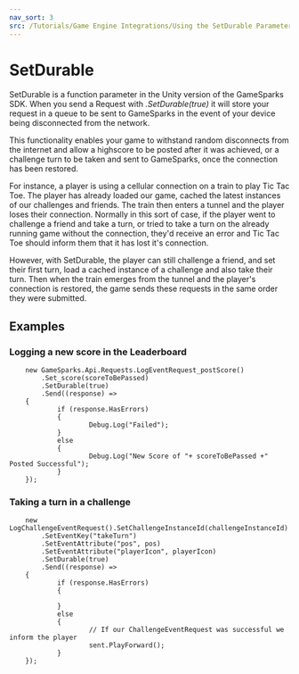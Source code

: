 ```yaml
---
nav_sort: 3
src: /Tutorials/Game Engine Integrations/Using the SetDurable Parameter.md
---
```


# SetDurable

SetDurable is a function parameter in the Unity version of the GameSparks SDK. When you send a Request with *.SetDurable(true)* it will store your request in a queue to be sent to GameSparks in the event of your device being disconnected from the network.

This functionality enables your game to withstand random disconnects from the internet and allow a highscore to be posted after it was achieved, or a challenge turn to be taken and sent to GameSparks, once the connection has been restored.

For instance, a player is using a cellular connection on a train to play Tic Tac Toe. The player has already loaded our game, cached the latest instances of our challenges and friends. The train then enters a tunnel and the player loses their connection. Normally in this sort of case, if the player went to challenge a friend and take a turn, or tried to take a turn on the already running game without the connection, they'd receive an error and Tic Tac Toe should inform them that it has lost it's connection.

However, with SetDurable, the player can still challenge a friend, and set their first turn, load a cached instance of a challenge and also take their turn. Then when the train emerges from the tunnel and the player's connection is restored, the game sends these requests in the same order they were submitted.

## Examples

### Logging a new score in the Leaderboard

```
    new GameSparks.Api.Requests.LogEventRequest_postScore()
    	.Set_score(scoreToBePassed)
    	.SetDurable(true)
    	.Send((response) =>
    {
            if (response.HasErrors)
            {
                    Debug.Log("Failed");
            }
            else
            {
                    Debug.Log("New Score of "+ scoreToBePassed +" Posted Successful");
            }
    });
```

### Taking a turn in a challenge

```    
    new LogChallengeEventRequest().SetChallengeInstanceId(challengeInstanceId)
    	.SetEventKey("takeTurn")
    	.SetEventAttribute("pos", pos)
    	.SetEventAttribute("playerIcon", playerIcon)
    	.SetDurable(true)
    	.Send((response) =>
    {
            if (response.HasErrors)
            {

            }
            else
            {
                    // If our ChallengeEventRequest was successful we inform the player
                    sent.PlayForward();
            }
    });

```
